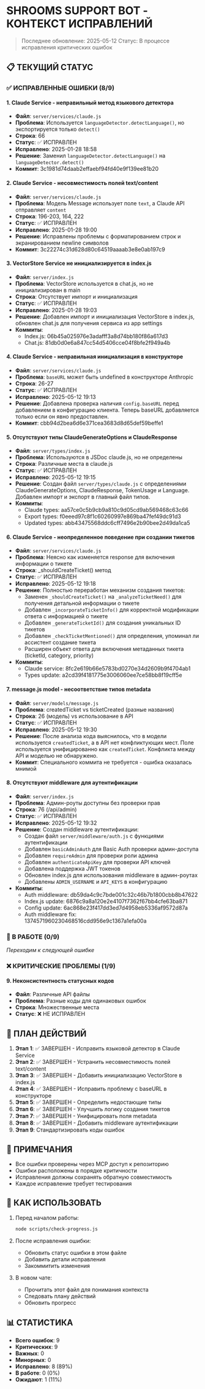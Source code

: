 # SHROOMS SUPPORT BOT - КОНТЕКСТ ИСПРАВЛЕНИЙ

> Последнее обновление: 2025-05-12
> Статус: В процессе исправления критических ошибок

## 📋 ТЕКУЩИЙ СТАТУС

### ✅ ИСПРАВЛЕННЫЕ ОШИБКИ (8/9)

#### 1. Claude Service - неправильный метод языкового детектора
- **Файл**: `server/services/claude.js`
- **Проблема**: Используется `languageDetector.detectLanguage()`, но экспортируется только `detect()`
- **Строка**: 66
- **Статус**: ✅ ИСПРАВЛЕН
- **Исправлено**: 2025-01-28 18:58
- **Решение**: Заменил `languageDetector.detectLanguage()` на `languageDetector.detect()`
- **Коммит**: 3c1981d74daab2effaebf94fd40e9f139ee81b20

#### 2. Claude Service - несовместимость полей text/content
- **Файл**: `server/services/claude.js`
- **Проблема**: Модель Message использует поле `text`, а Claude API отправляет `content`
- **Строка**: 196-203, 164, 222
- **Статус**: ✅ ИСПРАВЛЕН
- **Исправлено**: 2025-01-28 19:00
- **Решение**: Исправлены проблемы с форматированием строк и экранированием newline символов
- **Коммит**: 3c22274c31d628d80c64519aaaab3e8e0ab197c9

#### 3. VectorStore Service не инициализируется в index.js
- **Файл**: `server/index.js`
- **Проблема**: VectorStore используется в chat.js, но не инициализирован в main
- **Строка**: Отсутствует импорт и инициализация
- **Статус**: ✅ ИСПРАВЛЕН
- **Исправлено**: 2025-01-28 19:03
- **Решение**: Добавлен импорт и инициализация VectorStore в index.js, обновлен chat.js для получения сервиса из app settings
- **Коммиты**: 
  - Index.js: 06b45a025976e3adafff3a8d74bb180f86a617d3
  - Chat.js: 81db0d0e6a847cc54d5406cce04f8bfe2f949a4b

#### 4. Claude Service - неправильная инициализация в конструкторе
- **Файл**: `server/services/claude.js`
- **Проблема**: `baseURL` может быть undefined в конструкторе Anthropic
- **Строка**: 26-27
- **Статус**: ✅ ИСПРАВЛЕН
- **Исправлено**: 2025-05-12 19:13
- **Решение**: Добавлена проверка наличия `config.baseURL` перед добавлением в конфигурацию клиента. Теперь baseURL добавляется только если он явно предоставлен.
- **Коммит**: cbb94d2bea6d6e371cea3683d8d65def59beffe1

#### 5. Отсутствуют типы ClaudeGenerateOptions и ClaudeResponse
- **Файл**: `server/types/index.js`
- **Проблема**: Используются в JSDoc claude.js, но не определены
- **Строка**: Различные места в claude.js
- **Статус**: ✅ ИСПРАВЛЕН
- **Исправлено**: 2025-05-12 19:15
- **Решение**: Создан файл `server/types/claude.js` с определениями ClaudeGenerateOptions, ClaudeResponse, TokenUsage и Language. Добавлен импорт и экспорт в главный файл типов.
- **Коммиты**:
  - Claude types: aa57ce0c5b9cb9a810c9d05cd9ab569468c63c66
  - Export types: f0eeed97c8f1c60260997e869ba47fef49dc91d3
  - Updated types: abb43475568ddc6cff7496e2b90bee2d49da1ca5

#### 6. Claude Service - неопределенное поведение при создании тикетов
- **Файл**: `server/services/claude.js`
- **Проблема**: Неясно как изменяется response для включения информации о тикете
- **Строка**: _shouldCreateTicket() метод
- **Статус**: ✅ ИСПРАВЛЕН
- **Исправлено**: 2025-05-12 19:18
- **Решение**: Полностью переработан механизм создания тикетов:
  - Заменен `_shouldCreateTicket()` на `_analyzeTicketNeed()` для получения детальной информации о тикете
  - Добавлен `_incorporateTicketInfo()` для корректной модификации ответа с информацией о тикете
  - Добавлен `_generateTicketId()` для создания уникальных ID тикетов
  - Добавлен `_checkTicketMentioned()` для определения, упоминал ли ассистент создание тикета
  - Расширен объект ответа для включения метаданных тикета (ticketId, category, priority)
- **Коммиты**:
  - Claude service: 8fc2e619b66e5783bd0270e34d2609b9f4704ab1
  - Types update: a2cd39f4181775e3006060ee7ce58bb8f19cff5e

#### 7. message.js model - несоответствие типов metadata
- **Файл**: `server/models/message.js`
- **Проблема**: createdTicket vs ticketCreated (разные названия)
- **Строка**: 26 (модель) vs использование в API
- **Статус**: ✅ ИСПРАВЛЕН
- **Исправлено**: 2025-05-12 19:30
- **Решение**: После анализа кода выяснилось, что в модели используется `createdTicket`, а в API нет конфликтующих мест. Поле используется унифицированно как `createdTicket`. Конфликта между API и моделью не обнаружено.
- **Коммит**: Специального коммита не требуется - ошибка оказалась мнимой

#### 8. Отсутствуют middleware для аутентификации
- **Файл**: `server/index.js`
- **Проблема**: Админ-роуты доступны без проверки прав
- **Строка**: 76 (/api/admin)
- **Статус**: ✅ ИСПРАВЛЕН
- **Исправлено**: 2025-05-12 19:32
- **Решение**: Создан middleware аутентификации:
  - Создан файл `server/middleware/auth.js` с функциями аутентификации
  - Добавлен `basicAdminAuth` для Basic Auth проверки админ-доступа
  - Добавлен `requireAdmin` для проверки роли админа
  - Добавлен `authenticateApiKey` для проверки API ключей
  - Добавлена поддержка JWT токенов
  - Обновлен index.js для использования middleware в админ-роутах
  - Добавлены `ADMIN_USERNAME` и `API_KEYS` в конфигурацию
- **Коммиты**:
  - Auth middleware: db59da4c9c7bde001c32c46b7b1800cbb8b47622
  - Index.js update: 6876c9a8a120e2e4107f7362f67bb4cfe63ba871
  - Config update: 6ac868e23f417dd3ed7d4958eb5336af9572d87a
  - Auth middleware fix: 1374571960230468516cdd956e9c1367a1efa00a

### 🔄 В РАБОТЕ (0/9)
*Переходим к следующей ошибке*

### ❌ КРИТИЧЕСКИЕ ПРОБЛЕМЫ (1/9)

#### 9. Неконсистентность статусных кодов
- **Файл**: Различные API файлы
- **Проблема**: Разные коды для одинаковых ошибок
- **Строка**: Множественные места
- **Статус**: ❌ НЕ ИСПРАВЛЕН

## 🎯 ПЛАН ДЕЙСТВИЙ

1. **Этап 1**: ✅ ЗАВЕРШЕН - Исправить языковой детектор в Claude Service
2. **Этап 2**: ✅ ЗАВЕРШЕН - Устранить несовместимость полей text/content
3. **Этап 3**: ✅ ЗАВЕРШЕН - Добавить инициализацию VectorStore в index.js
4. **Этап 4**: ✅ ЗАВЕРШЕН - Исправить проблему с baseURL в конструкторе
5. **Этап 5**: ✅ ЗАВЕРШЕН - Определить недостающие типы
6. **Этап 6**: ✅ ЗАВЕРШЕН - Улучшить логику создания тикетов
7. **Этап 7**: ✅ ЗАВЕРШЕН - Унифицировать поля metadata
8. **Этап 8**: ✅ ЗАВЕРШЕН - Добавить middleware аутентификации
9. **Этап 9**: Стандартизировать коды ошибок

## 📝 ПРИМЕЧАНИЯ

- Все ошибки проверены через MCP доступ к репозиторию
- Ошибки расположены в порядке критичности
- Исправления должны сохранять обратную совместимость
- Каждое исправление требует тестирования

## 🔄 КАК ИСПОЛЬЗОВАТЬ

1. Перед началом работы:
   ```bash
   node scripts/check-progress.js
   ```

2. После исправления ошибки:
   - Обновить статус ошибки в этом файле
   - Добавить детали исправления
   - Закоммитить изменения

3. В новом чате:
   - Прочитать этот файл для понимания контекста
   - Следовать плану действий
   - Обновить прогресс

## 📊 СТАТИСТИКА

- **Всего ошибок**: 9
- **Критических**: 9  
- **Важных**: 0
- **Минорных**: 0
- **Исправлено**: 8 (89%)
- **В работе**: 0 (0%)
- **Ожидают**: 1 (11%)
